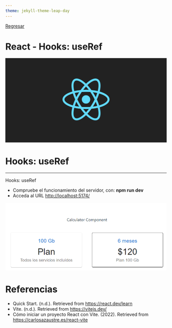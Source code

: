 ```yaml
---
theme: jekyll-theme-leap-day
---
```


[Regresar](/DAWM/)

React - Hooks: useRef
===============

![react banner](imagenes/react_native_logo.png)

Hooks: useRef
==========

* * *

Hooks: useRef


* Compruebe el funcionamiento del servidor, con: **npm run dev**
* Acceda al URL [http://localhost:5174/](http://localhost:5174/)

![react_props](imagenes/react_props.png)

Referencias
=======

* Quick Start. (n.d.). Retrieved from https://react.dev/learn
* Vite. (n.d.). Retrieved from https://vitejs.dev/
* Cómo iniciar un proyecto React con Vite. (2022). Retrieved from https://carlosazaustre.es/react-vite
